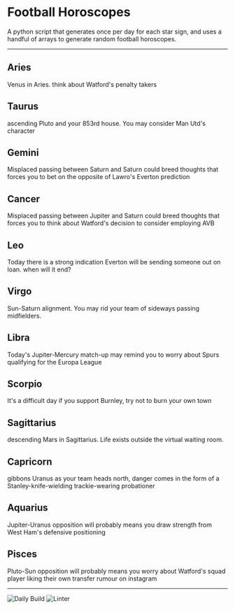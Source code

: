 # Football Horoscopes

A python script that generates once per day for each star sign, and uses a handful of arrays to generate random football horoscopes.

---

<!-- horoscopes_item starts -->
<h2>Aries</h2><p>Venus in Aries. think about Watford's penalty takers</p><h2>Taurus</h2><p>ascending Pluto and your 853rd house. You may consider Man Utd's character</p><h2>Gemini</h2><p>Misplaced passing between Saturn and Saturn could breed thoughts that forces you to bet on the opposite of Lawro's Everton prediction</p><h2>Cancer</h2><p>Misplaced passing between Jupiter and Saturn could breed thoughts that forces you to think about Watford's decision to consider employing AVB</p><h2>Leo</h2><p>Today there is a strong indication Everton will be sending someone out on loan. when will it end?</p><h2>Virgo</h2><p>Sun-Saturn alignment. You may rid your team of sideways passing midfielders.</p><h2>Libra</h2><p>Today's Jupiter-Mercury match-up may remind you to worry about Spurs qualifying for the Europa League</p><h2>Scorpio</h2><p>It's a difficult day if you support Burnley, try not to burn your own town</p><h2>Sagittarius</h2><p>descending Mars in Sagittarius. Life exists outside the virtual waiting room.</p><h2>Capricorn</h2><p>gibbons Uranus as your team heads north, danger comes in the form of a Stanley-knife-wielding trackie-wearing probationer</p><h2>Aquarius</h2><p>Jupiter-Uranus opposition will probably means you draw strength from West Ham's defensive positioning</p><h2>Pisces</h2><p>Pluto-Sun opposition will probably means you worry about Watford's squad player liking their own transfer rumour on instagram</p>
<!-- horoscopes_item ends -->

---

![Daily Build](https://github.com/MatBenfield/horofootball.thechels.uk/workflows/Daily%20Build/badge.svg) ![Linter](https://github.com/MatBenfield/horofootball.thechels.uk/workflows/Linter/badge.svg)
